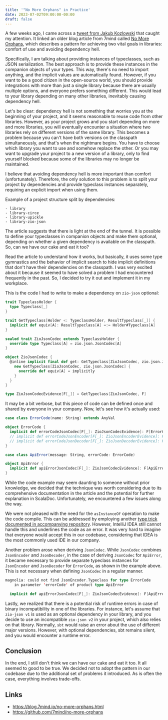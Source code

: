 ```yaml
---
title: '"No More Orphans" in Practice'
date: 2023-07-02T09:00:00-00:00
draft: false
---
```


A few weeks ago, I came across a [tweet from Jakub Kozlowski](https://twitter.com/kubukoz/status/1662047512931311616) that caught my attention.
It linked an older blog article from 7mind called [No More Orphans](https://blog.7mind.io/no-more-orphans.html), which describes a pattern for 
achieving two vital goals in libraries: comfort of use and avoiding dependency hell.

Specifically, I am talking about providing instances of typeclasses, such as JSON serialization. The best approach is to provide these instances 
in the companion objects of your types. This way, there's no need to import anything, and the implicit values are automatically found. However, if you 
want to be a good citizen in the open-source world, you should provide integrations with more than just a single library because there are usually 
multiple options, and everyone prefers something different. This would lead to your library depending on many other libraries, inevitably causing 
dependency hell.

Let's be clear: dependency hell is not something that worries you at the beginning of your project, and it seems reasonable to reuse code from other 
libraries. However, as your project grows and you start depending on more and more libraries, you will eventually encounter a situation where two 
libraries rely on different versions of the same library. This becomes a problem because you can't have both versions on the classpath simultaneously,
and that's when the nightmare begins. You have to choose which library you want to use and somehow replace the other. Or you may want to upgrade your 
project to a new version of a library, only to find yourself blocked because some of the libraries may no longer be maintained.

I believe that avoiding dependency hell is more important than comfort (unfortunately). Therefore, the only solution to this problem is to split your 
project by dependencies and provide typeclass instances separately, requiring an explicit import when using them.

Example of a project structure split by dependencies:

```
- library
- library-circe
- library-upickle
- library-zio-json
```

The article suggests that there is light at the end of the tunnel. It is possible to define your typeclasses in companion objects and make them 
optional, depending on whether a given dependency is available on the classpath. So, can we have our cake and eat it too?

Read the article to understand how it works, but basically, it uses some type gymnastics and the behavior of implicit search to hide implicit 
definitions that don't have their dependencies on the classpath. I was very excited about it because it seemed to have solved a problem I had 
encountered frequently in the past. So, I decided to try it out and implement it in my workplace.

This is the code I had to write to make a dependency on `zio-json` optional:

```scala {linenos=table,anchorlinenos=true,lineanchors=c1}
trait TypeclassHolder {
  type Typeclass[_]
}

trait GetTypeclass[Holder <: TypeclassHolder, ResultTypeclass[_]] {
  implicit def equiv[A]: ResultTypeclass[A] =:= Holder#Typeclass[A]
}

sealed trait ZioJsonCodec extends TypeclassHolder {
  override type Typeclass[A] = zio.json.JsonCodec[A]
}

object ZioJsonCodec {
  @inline implicit final def get: GetTypeclass[ZioJsonCodec, zio.json.JsonCodec] = {
    new GetTypeclass[ZioJsonCodec, zio.json.JsonCodec] {
      override def equiv[A] = implicitly
    }
  }
}

type ZioJsonCodecEvidence[F[_]] = GetTypeclass[ZioJsonCodec, F]
```

It may be a bit verbose, but this piece of code can be defined once and shared by everyone in your company. Now, let's see how it's actually used:

```scala {linenos=table,anchorlinenos=true,lineanchors=c2}
case class ErrorCode(name: String) extends AnyVal

object ErrorCode {
  implicit def errorCodeJsonCodec[F[_]: ZioJsonCodecEvidence]: F[ErrorCode] = DeriveJsonCodec.gen[ApiError].asInstanceOf[F[ErrorCode]]
  // implicit def errorCodeJsonEncoder[F[_]: ZioJsonEncoderEvidence]: F[ErrorCode] = DeriveJsonEncoder.gen[ApiError].asInstanceOf[F[ErrorCode]]
  // implicit def errorCodeJsonDecoder[F[_]: ZioJsonDecoderEvidence]: F[ErrorCode] = DeriveJsonDecoder.gen[ApiError].asInstanceOf[F[ErrorCode]]
}

case class ApiError(message: String, errorCode: ErrorCode)

object ApiError {
  implicit def apiErrorJsonCodec[F[_]: ZioJsonCodecEvidence]: F[ApiError] = DeriveJsonCodec.gen[ApiError].asInstanceOf[F[ApiError]]
}
```

While the code example may seem daunting to someone without prior knowledge, we decided that the technique was worth considering due to its 
comprehensive documentation in the article and the potential for further explanation in ScalaDoc. Unfortunately, we encountered a few issues along 
the way.

We were not pleased with the need for the `asInstanceOf` operation to make the code compile. This can be addressed by employing another [type trick 
documented in accompanying repository](https://github.com/7mind/no-more-orphans/blob/develop/mylib/src/main/scala/mylib/pattern/GetTc.scala#L16). 
However, IntelliJ IDEA still cannot handle this and underlines the code as an error. It was very hard to imagine that everyone would accept this in 
our codebase, considering that IDEA is the most commonly used IDE in our company.

Another problem arose when deriving `JsonCodec`. While `JsonCodec` combines `JsonEncoder` and `JsonDecoder`, in the case of deriving `JsonCodec` for 
`ApiError`, it became necessary to provide separate typeclass instances for `JsonEncoder` and `JsonDecoder` for `ErrorCode`, as shown in the example 
above. This is not necessary when defining `JsonCodec` in a regular manner.

```scala
magnolia: could not find JsonEncoder.Typeclass for type ErrorCode
    in parameter 'errorCode' of product type ApiError

  implicit def apiErrorJsonCodec[F[_]: ZioJsonCodecEvidence]: F[ApiError] = DeriveJsonCodec.gen[ApiError].asInstanceOf[F[ApiError]]
```

Lastly, we realized that there is a potential risk of runtime errors in case of binary incompatibility in one of the libraries. For instance, let's 
assume that `zio-json v1` is used as an optional dependency in your library, and you decide to use an incompatible `zio-json v2` in your project, 
which also relies on that library. Normally, `sbt` would raise an error about the use of different major versions. However, with optional dependencies,
sbt remains silent, and you would encounter a runtime error.

## Conclusion

In the end, I still don't think we can have our cake and eat it too. It all seemed to good to be true. We decided not to adopt the pattern in our 
codebase due to the additional set of problems it introduced. As is often the case, everything involves trade-offs.

## Links
- https://blog.7mind.io/no-more-orphans.html
- https://github.com/7mind/no-more-orphans
